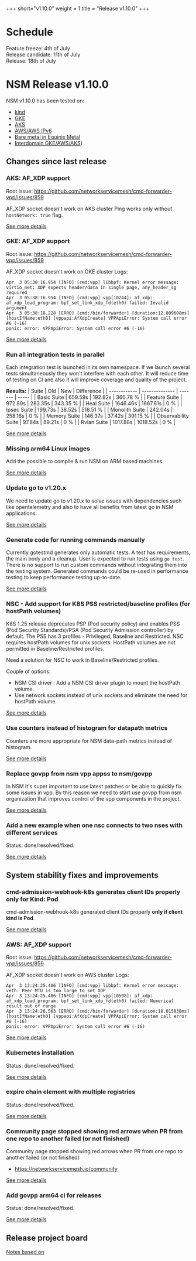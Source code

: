 
+++
short="v1.10.0"
weight = 1
title = "Release v1.10.0"
+++

# Schedule 

Feature freeze: 4th of July \
Release candidate: 11th of July \
Release: 18th of July

# NSM Release v1.10.0 


NSM v1.10.0 has been tested on:
- [kind](https://github.com/networkservicemesh/integration-k8s-kind/actions?query=branch%3Arelease%2Fv1.10.0+)
- [GKE](https://github.com/networkservicemesh/integration-k8s-gke/actions?query=branch%3Arelease%2Fv1.10.0+)
- [AKS](https://github.com/networkservicemesh/integration-k8s-aks/actions?query=branch%3Arelease%2Fv1.10.0+)
- [AWS/AWS IPv6](https://github.com/networkservicemesh/integration-k8s-aws/actions?query=branch%3Arelease%2Fv1.10.0+)
- [Bare metal in Equinix Metal](https://github.com/networkservicemesh/integration-k8s-packet/actions?query=branch%3Arelease%2Fv1.10.0+)
- [Interdomain GKE/AWS/AKS](https://github.com/networkservicemesh/integration-interdomain-k8s/actions?query=branch%3Arelease%2Fv1.10.0+))

## Changes since last release



### AKS: AF_XDP support


Root issue: https://github.com/networkservicemesh/cmd-forwarder-vpp/issues/859

AF_XDP socket doesn't work on AKS cluster
Ping works only without `hostNetwork: true` flag.

[See more details](https://github.com/networkservicemesh/integration-k8s-aks/issues/282)


### GKE: AF_XDP support


Root issue: https://github.com/networkservicemesh/cmd-forwarder-vpp/issues/859

AF_XDP socket doesn't work on GKE cluster
Logs:
```
Apr  3 05:38:16.954 [INFO] [cmd:vpp] libbpf: Kernel error message: virtio_net: XDP expects header/data in single page, any_header_sg required
Apr  3 05:38:16.954 [INFO] [cmd:vpp] vpp[10244]: af_xdp: af_xdp_load_program: bpf_set_link_xdp_fd(eth0) failed: Invalid argument
Apr  3 05:38:18.228 [ERRO] [cmd:/bin/forwarder] [duration:12.809608ms] [hostIfName:eth0] [vppapi:AfXdpCreate] VPPApiError: System call error #6 (-16)
panic: error: VPPApiError: System call error #6 (-16)
```

[See more details](https://github.com/networkservicemesh/integration-k8s-gke/issues/383)


### Run all integration tests in parallel

Each integration test is launched in its own namespace. If we launch several tests simultaneously they won't interfere with each other. It will reduce time of testing on CI and also it will improve coverage and quality of the project.


**Results:**
| Suite | Old | New | Difference |
| ------------ | -------------- | ------- | ----- |
| Basic Suite | 659.59s | 192.82s | 360.78 % |
| Feature Suite | 972.89s | 283.35s | 343.35 % |
| Heal Suite | 1646.46s | 1667.61s  | 0 % |
| Ipsec Suite | 199.73s | 38.52s | 518.51 % |
| Monolith Suite | 242.04s | 258.16s | 0 % |
| Memory Suite | 146.37s | 37.42s | 391.15 %  |
| Observability Suite | 97.84s | 89.21s | 0 % |
| Rvlan Suite | 1017.88s | 1018.52s | 0 % |

[See more details](https://github.com/networkservicemesh/integration-tests/issues/2769)


### Missing arm64 Linux images

Add the possible to compile & run NSM on ARM based machines.

[See more details](https://github.com/networkservicemesh/deployments-k8s/issues/9215)


### Update go to v1.20.x



We need to update go to v1.20.x to solve issues with dependencies such like opentelemetry and also to have all benefits from latest go in NSM applications.

[See more details](https://github.com/networkservicemesh/deployments-k8s/issues/9216)


### Generate code for running commands manually

Currently gotestmd generates only automatic tests.
A test has requirements, the main body and a cleanup.
User is expected to run tests using `go test`.
There is no support to run custom commands without integrating them into the testing system.
Generated commands could be re-used in performance testing to keep performance testing up-to-date.

[See more details](https://github.com/networkservicemesh/gotestmd/issues/39)


### NSC - Add support for K8S PSS restricted/baseline profiles (for hostPath volumes)

K8S 1.25 release deprecates PSP (Pod security policy) and enables PSS (Pod Security Standards)/PSA (Pod Security Admission controller) by default. The PSS has 3 profiles - Privileged, Baseline and Restricted. 
NSC requires hostPath volumes for unix sockets. HostPath volumes are not permitted in Baseline/Restricted profiles. 

Need a solution for NSC to work in Baseline/Restricted profiles.

Couple of options:
- NSM CSI driver : Add a NSM CSI driver plugin to mount the hostPath volume.
- Use network sockets instead of unix sockets and eliminate the need for hostPath volume.
<!--- Try to give a general description (optional if it overlaps with the content from the Google Docs file) -->

[See more details](https://github.com/networkservicemesh/deployments-k8s/issues/9218)


### Use counters instead of histogram for datapath metrics

Counters are more appropriate for NSM data-path metrics instead of histogram.

[See more details](https://github.com/networkservicemesh/sdk/issues/1464)


### Replace govpp from nsm vpp appss to nsm/govpp

In NSM it's super important to use latest patches or be able to quickly fix some issues in vpp. By this reason we need to start use govpp from nsm organization that improves control of the vpp components in the project.

[See more details](https://github.com/networkservicemesh/govpp/issues/2)


### Add a new example when one nsc connects to two nses with different services

Status: done/resolved/fixed.

[See more details](https://github.com/networkservicemesh/deployments-k8s/issues/9294)


## System stability fixes and improvements



### cmd-admission-webhook-k8s generates client IDs properly only for Kind: Pod

cmd-admission-webhook-k8s generated client IDs properly **only if client kind is Pod**.

[See more details](https://github.com/networkservicemesh/deployments-k8s/issues/9170)


### AWS: AF_XDP support


Root issue: https://github.com/networkservicemesh/cmd-forwarder-vpp/issues/859

AF_XDP socket doesn't work on AWS cluster
Logs:
```
Apr  3 13:24:25.406 [INFO] [cmd:vpp] libbpf: Kernel error message: veth: Peer MTU is too large to set XDP
Apr  3 13:24:25.406 [INFO] [cmd:vpp] vpp[10508]: af_xdp: af_xdp_load_program: bpf_set_link_xdp_fd(eth0) failed: Numerical result out of range
Apr  3 13:24:26.563 [ERRO] [cmd:/bin/forwarder] [duration:18.015838ms] [hostIfName:eth0] [vppapi:AfXdpCreate] VPPApiError: System call error #6 (-16)
panic: error: VPPApiError: System call error #6 (-16)
```

[See more details](https://github.com/networkservicemesh/integration-k8s-aws/issues/356)


### Kubernetes installation

Status: done/resolved/fixed.

[See more details](https://github.com/kubernetes-sigs/cluster-api-provider-packet/issues/598)


### expire chain element with multiple registries

Status: done/resolved/fixed.

[See more details](https://github.com/networkservicemesh/sdk/issues/1472)


### Community page stopped showing red arrows when PR from one repo to another failed (or not finished)

Community page  stopped showing red arrows when PR from one repo to another failed (or not finished)
- https://networkservicemesh.io/community

[See more details](https://github.com/networkservicemesh/site/issues/252)


### Add govpp arm64 ci for releases

Status: done/resolved/fixed.

[See more details](https://github.com/networkservicemesh/govpp/issues/1)



## Release project board

[Notes based on](https://github.com/orgs/networkservicemesh/projects/16)

